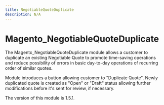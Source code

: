 ```yaml
---
title: NegotiableQuoteDuplicate
description: N/A
---
```


# Magento_NegotiableQuoteDuplicate

The Magento_NegotiableQuoteDuplicate module allows a customer to duplicate an existing Negotiable Quote to promote time-saving operations and reduce possibility of errors in basic day-to-day operations of recurring order of similar quotes.

Module introduces a button allowing customer to "Duplicate Quote". Newly duplicated quote is created as "Open" or "Draft" status allowing further modifications before it's sent for review, if necessary.

<InlineAlert slots="text" />
The version of this module is 1.5.1.
